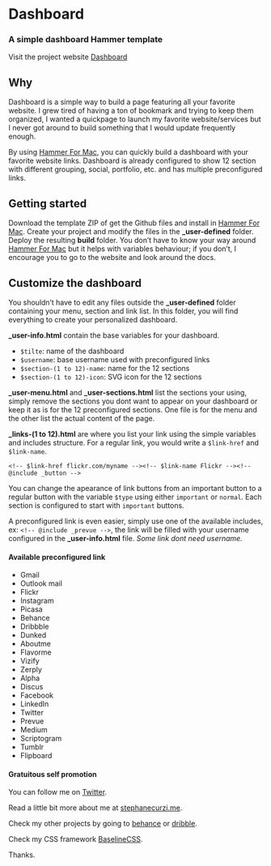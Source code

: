 # Dashboard
### A simple dashboard Hammer template

Visit the project website [Dashboard](http://stephanecurzi.github.io/dashboard)

## Why
Dashboard is a simple way to build a page featuring all your favorite website. I grew tired of having a ton of bookmark and trying to keep them organized, I wanted a quickpage to launch my favorite website/services but I never got around to build something that I would update frequently enough.

By using [Hammer For Mac](http://hammerformac.com), you can quickly build a dashboard with your favorite website links. Dashboard is already configured to show 12 section with different grouping, social, portfolio, etc. and has multiple preconfigured links.

## Getting started
Download the template ZIP of get the Github files and install in [Hammer For Mac](http://hammerformac.com). Create your project and modify the files in the **_user-defined** folder. Deploy the resulting **build** folder. You don’t have to know your way around [Hammer For Mac](http://hammerformac.com) but it helps with variables behaviour; if you don’t, I encourage you to go to the website and look around the docs.

## Customize the dashboard
You shouldn’t have to edit any files outside the **_user-defined**  folder containing your menu, section and link list. In this folder, you will find everything to create your personalized dashboard.

**_user-info.html** contain the base variables for your dashboard.

- `$tilte`: name of the dashboard
- `$username`: base username used with preconfigured links
- `$section-(1 to 12)-name`: name for the 12 sections
- `$section-(1 to 12)-icon`: SVG icon for the 12 sections

**_user-menu.html** and **_user-sections.html** list the sections your using, simply remove the sections you dont want to appear on your dashboard or keep it as is for the 12 preconfigured sections. One file is for the menu and the other list the actual content of the page.

**_links-(1 to 12).html** are where you list your link using the simple variables and includes structure. For a regular link, you would write a `$link-href` and `$link-name`.

	<!-- $link-href flickr.com/myname --><!-- $link-name Flickr --><!-- @include _button -->

You can change the apearance of link buttons from an important button to a regular button with the variable `$type` using either `important` or `normal`. Each section is configured to start with `important` buttons.

 A preconfigured link is even easier, simply use one of the available includes, ex: `<!-- @include _prevue -->`, the link will be filled with your username configured in the **_user-info.html** file. *Some link dont need username.*
#### Available preconfigured link
- Gmail
- Outlook mail
- Flickr
- Instagram
- Picasa
- Behance
- Dribbble
- Dunked
- Aboutme
- Flavorme
- Vizify
- Zerply
- Alpha
- Discus
- Facebook
- LinkedIn
- Twitter
- Prevue
- Medium
- Scriptogram
- Tumblr
- Flipboard

#### Gratuitous self promotion
You can follow me on [Twitter](http://twitter.com/stephanecurzi).

Read a little bit more about me at [stephanecurzi.me](http://www.stephanecurzi.me).

Check my other projects by going to [behance](http://be.net/stephanecurzi) or [dribble](http://dribbble.com/stephanecurzi).

Check my CSS framework [BaselineCSS](http://baselinecss.com).

Thanks.

